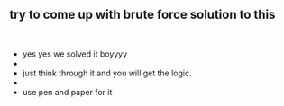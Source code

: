## try to come up with brute force solution to this
​
* yes yes we solved it boyyyy
*
* just think through it and you will get the logic.
*
* use pen and paper for it